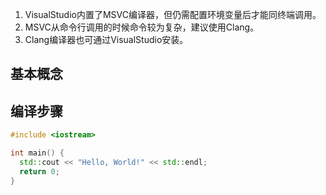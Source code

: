 <script setup lang="ts">import Bilibili from '/tools/Bilibili.vue';</script>
<Bilibili vid="BV12u4m1T7qj" />

1. VisualStudio内置了MSVC编译器，但仍需配置环境变量后才能同终端调用。
2. MSVC从命令行调用的时候命令较为复杂，建议使用Clang。
3. Clang编译器也可通过VisualStudio安装。

## 基本概念

## 编译步骤

```cpp
#include <iostream>

int main() {
  std::cout << "Hello, World!" << std::endl;
  return 0;
}
```
